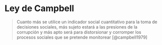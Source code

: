 # Ley de Campbell
>Cuanto más se utilice un indicador social cuantitativo para la toma de decisiones sociales, más sujeto estará a las presiones de la corrupción y más apto será para distorsionar y corromper los procesos sociales que se pretende monitorear [@campbell1979]
